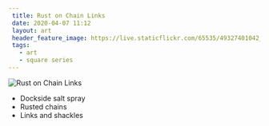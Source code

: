 ```yaml
---
 title: Rust on Chain Links
 date: 2020-04-07 11:12
 layout: art
 header_feature_image: https://live.staticflickr.com/65535/49327401042_3e6072778a_3k.jpg
 tags:
   - art
   - square series
---
```


![Rust on Chain Links](https://live.staticflickr.com/65535/49327401042_8f800a010e_o.jpg)

- Dockside salt spray
- Rusted chains
- Links and shackles
